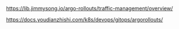 https://lib.jimmysong.io/argo-rollouts/traffic-management/overview/

https://docs.youdianzhishi.com/k8s/devops/gitops/argorollouts/